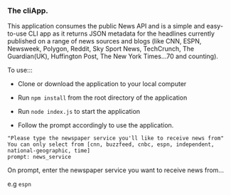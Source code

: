 ### The cliApp.

This application consumes the public News API and is a simple and easy-to-use CLI app as it returns JSON metadata for the headlines currently published on a range of news sources and blogs (like CNN, ESPN, Newsweek, Polygon, Reddit, Sky Sport News, TechCrunch, The Guardian(UK), Huffington Post, The New York Times...70 and counting).

To use:::

- Clone or download the application to your local computer

- Run `npm install` from the root directory of the application

- Run `node index.js` to start the application

- Follow the prompt accordingly to use the application.


```shell
"Please type the newspaper service you'll like to receive news from"
You can only select from [cnn, buzzfeed, cnbc, espn, independent, national-geographic, time]
prompt: news_service
```

On prompt, enter the newspaper service you want to receive news from...

e.g `espn`
